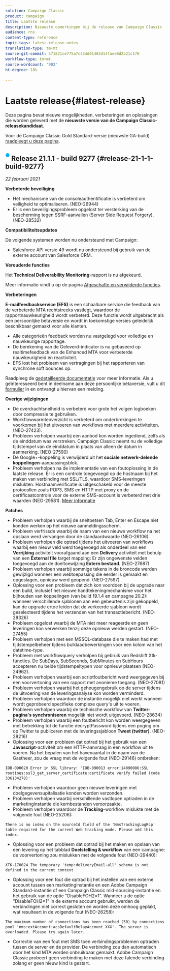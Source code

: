 ```yaml
---
solution: Campaign Classic
product: campaign
title: Laatste release
description: Nieuwste opmerkingen bij de release van Campaign Classic
audience: rns
content-type: reference
topic-tags: latest-release-notes
translation-type: tm+mt
source-git-commit: 571821ce775a7c354d01404d14faee8d2a21c170
workflow-type: tm+mt
source-wordcount: '903'
ht-degree: 18%

---
```



# Laatste release{#latest-release}

Deze pagina bevat nieuwe mogelijkheden, verbeteringen en oplossingen die worden geleverd met de **nieuwste versie van de Campaign Classic-releasekandidaat**.

Voor de Campaign Classic Gold Standard-versie (nieuwste GA-build) [raadpleegt u deze pagina](../../rn/using/gold-standard.md).

## ![](assets/do-not-localize/blue_2.png) Release 21.1.1 - build 9277 {#release-21-1-1-build-9277}

_22 februari 2021_

**Verbeterde beveiliging**

* Het mechanisme van de consoleauthentificatie is verbeterd om veiligheid te optimaliseren. (NEO-26944)
* Er is een beveiligingsprobleem opgelost ter versterking van de bescherming tegen SSRF-aanvallen (Server Side Request Forgery). (NEO-28532)

**Compatibiliteitsupdates**

De volgende systemen worden nu ondersteund met Campaign:

* Salesforce API versie 49 wordt nu ondersteund bij gebruik van de externe account van Salesforce CRM.

**Verouderde functies**

Het **Technical Deliverability Monitoring**-rapport is nu afgekeurd.

Meer informatie vindt u op de pagina [Afgeschafte en verwijderde functies](../../rn/using/deprecated-features.md).

**Verbeteringen**

**E-mailfeedbackservice (EFS)** is een schaalbare service die feedback van de verbeterde MTA rechtstreeks vastlegt, waardoor de rapportnauwkeurigheid wordt verbeterd. Deze functie wordt uitgebracht als een persoonlijke bètaversie en wordt in toekomstige versies geleidelijk beschikbaar gemaakt voor alle klanten.

* Alle categorieën feedback worden nu vastgelegd voor volledige en nauwkeurige rapportage.
* De berekening van de Geleverd-indicator is nu gebaseerd op realtimefeedback van de Enhanced MTA voor verbeterde nauwkeurigheid en reactiviteit.
* EFS lost het probleem van vertragingen bij het rapporteren van synchrone soft bounces op.

Raadpleeg de [gedetailleerde documentatie](../../delivery/using/sending-with-enhanced-mta.md#efs) voor meer informatie.
Als u geïnteresseerd bent in deelname aan deze persoonlijke bètaversie, vult u dit [formulier](https://forms.office.com/Pages/ResponsePage.aspx?id=Wht7-jR7h0OUrtLBeN7O4Rol2vQGupxItW9_BerXV6VUQTJPN1Q5WUI4OFNTWkYzQjg3WllUSDAxWi4u) in en ontvangt u hiervan een melding.

**Overige wijzigingen**

* De overdrachtsnelheid is verbeterd voor grote het volgen logboeken door compressie te gebruiken.
* Workflowwarmteoverzicht is verbeterd om onderbrekingen te voorkomen bij het uitvoeren van workflows met meerdere activiteiten. (NEO-27423).
* Probleem verholpen waarbij een aanbod kon worden ingediend, zelfs als de einddatum was verstreken. Campaign Classic neemt nu de volledige tijdstempel van de einddatum in plaats van alleen de datum in aanmerking. (NEO-27590)
* De Google+-koppeling is verwijderd uit het **sociale netwerk-delende koppelingen**-aanpassingsblok.
* Probleem verholpen na de implementatie van een foutoplossing in de laatste release. Er is een controle toegevoegd op de hostnaam bij het maken van verbinding met SSL/TLS, waardoor SMS-leveringen mislukten. Hostnaamverificatie is uitgeschakeld voor de meeste protocollen zoals POP3, SMS en HTTP met proxy en de certificaatcontrole voor de externe SMS-account is verbeterd met drie waarden (NEO-29581). [Meer informatie](../../delivery/using/sms-protocol.md#skip-tls)

**Patches**

* Probleem verholpen waarbij de sneltoetsen Tab, Enter en Escape niet konden werken op het nieuwe aanmeldingsscherm.
* Probleem verfrissde waarbij de naam van een nieuwe workflow na het opslaan werd vervangen door de standaardwaarde (NEO-26106).
* Probleem verholpen die optrad tijdens het uitvoeren van workflows waarbij een nieuw veld werd toegevoegd als onderdeel van een **Verrijking** activiteit voorafgaand aan een **Delivery** activiteit met behulp van een **External file** target mapping: Er zijn ongewenste velden toegevoegd aan de doeltoewijzing **Extern bestand**. (NEO-27687)
* Probleem verholpen waarbij sommige tekens in de broncode werden gewijzigd wanneer een webtoepassing die eerder is gemaakt en opgeslagen, opnieuw werd geopend. (NEO-27597)
* Oplossing voor een probleem dat zich kon voordoen bij de upgrade naar een build, inclusief het nieuwe handtekeningmechanisme voor het bijhouden van koppelingen (van build 19.1.4 en campagne 20.2): wanneer verschillende sjablonen aan een gebeurtenis zijn gekoppeld, kan de upgrade ertoe leiden dat de verkeerde sjabloon wordt geselecteerd tijdens het verzenden van het transactiebericht. (NEO-28326)
* Probleem opgelost waarbij de MTA niet meer reageerde en geen leveringen kon verwerken tenzij deze opnieuw werden gestart. (NEO-27455)
* Probleem verholpen met een MSSQL-database die te maken had met tijdstempelbeheer tijdens bulklaadbewerkingen voor een kolom van het datetime-type.
* Probleem met workflowquery verholpen bij gebruik van Redshift Xtk-functies. De SubDays, SubSeconds, SubMinutes en SubHours accepteren nu beide tijdstempeltypen voor opnieuw plaatsen (NEO-24962).
* Probleem verholpen waarbij een scriptfoutbericht werd weergegeven bij een voorvertoning van een rapport met anonieme toegang. (NEO-27081)
* Probleem verholpen waarbij het geheugengebruik op de server tijdens de uitvoering van de leveringsanalyse kon worden verminderd.
* Probleem verholpen waardoor de instantie mogelijk niet werkt wanneer wordt geprobeerd specifieke complexe query&#39;s uit te voeren.
* Probleem verholpen waarbij de technische workflow van **Twitter-pagina&#39;s synchroniseren** mogelijk niet wordt uitgevoerd. (NEO-28634)
* Probleem verholpen waarbij een foutbericht kon worden weergegeven met betrekking tot de functie decryptPassword tijdens een poging om op Twitter te publiceren met de leveringssjabloon **Tweet (twitter)**. (NEO-28216)
* Oplossing voor een probleem dat optrad bij het gebruik van een **Javascript**-activiteit om een HTTP-aanvraag in een workflow uit te voeren. Na het bepalen van het havenaantal in de naam van de Gastheer, zou de vraag met de volgende fout (NEO-29146) ontbreken:

```
IOB-090020 Error in SSL library: 'IOB-090013 error:14090086:SSL routines:ssl3_get_server_certificate:certificate verify failed (code 336134278)'
```

* Probleem verholpen waardoor geen nieuwe leveringen met doelgegevensupitalisatie konden worden verzonden.
* Probleem verholpen waarbij verschillende vastlopen optraden in de marketinginstantie die kernbestanden veroorzaakte.
* Probleem verholpen waardoor de **Tracking**-workflow mislukte met de volgende fout (NEO-25206):

```
There is no index on the sourceId field of the 'NmsTrackingLogRcp' table required for the current Web tracking mode. Please add this index.
```

* Oplossing voor een probleem dat optrad bij het maken en opslaan van een levering op het tabblad **Doelstelling &amp; workflow** van een campagne: de voorvertoning zou mislukken met de volgende fout (NEO-29440):

```
XTK-170024 The temporary 'temp:deliveryEmail-all' schema is not defined in the current context
```

* Oplossing voor een fout die optrad bij het instellen van een externe account tussen een marketinginstantie en een Adobe Campaign Standard-instantie of een Campaign Classic mid-sourcing-instantie en het gebruik van de optie &quot;DisableFOH2=1&quot;. Wanneer u de optie &quot;DisableFOH2=1&quot; in de externe account gebruikt, werden de verbindingen niet correct gesloten en worden deze omhoog geplakt, wat resulteert in de volgende fout (NEO-26258):

```
The maximum number of connections has been reached (50) by connections pool 'nms:extAccount:acsDefaultRelayAccount XXX'. The server is overloaded. Please try again later.
```

* Correctie van een fout met SMS toen verbindingsproblemen optraden tussen de server en de provider. De verbinding zou dan automatisch door het kind MTA worden onbruikbaar gemaakt. Adobe Campaign Classic probeert geen verbinding te maken met deze falende verbinding zolang er geen nieuw kind is gestart.
